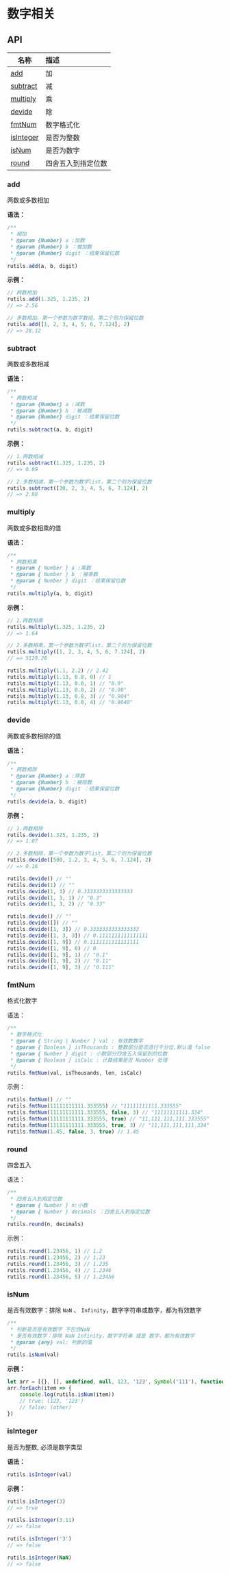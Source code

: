# 数字相关

## API

| 名称                               | 描述               |
| ---------------------------------- | :----------------- |
| <a href="#add">add</a>             | 加                 |
| <a href="#subtract">subtract</a>   | 减                 |
| <a href="#multiply">multiply</a>   | 乘                 |
| <a href="#devide">devide</a>       | 除                 |
| <a href="#fmtnum">fmtNum</a>       | 数字格式化         |
| <a href="#isinteger">isInteger</a> | 是否为整数         |
| <a href="#isnum">isNum</a>         | 是否为数字         |
| <a href="#round">round</a>         | 四舍五入到指定位数 |

### add

两数或多数相加

**语法：**

```javascript
/**
 * 相加
 * @param {Number} a :加数
 * @param {Number} b ：被加数
 * @param {Number} digit ：结果保留位数
 */
rutils.add(a, b, digit)
```

**示例：**

```javascript
// 两数相加
rutils.add(1.325, 1.235, 2)
// => 2.56

// 多数相加，第一个参数为数字数组，第二个则为保留位数
rutils.add([1, 2, 3, 4, 5, 6, 7.124], 2)
// => 28.12
```

### subtract

两数或多数相减

**语法：**

```javascript
/**
 * 两数相减
 * @param {Number} a :减数
 * @param {Number} b ：被减数
 * @param {Number} digit ：结果保留位数
 */
rutils.subtract(a, b, digit)
```

**示例：**

```javascript
// 1.两数相减
rutils.subtract(1.325, 1.235, 2)
// => 0.09

// 2.多数相减，第一个参数为数字list，第二个则为保留位数
rutils.subtract([30, 2, 3, 4, 5, 6, 7.124], 2)
// => 2.88
```

### multiply

两数或多数相乘的值

**语法：**

```javascript
/**
 * 两数相乘
 * @param { Number } a :乘数
 * @param { Number } b ：被乘数
 * @param { Number } digit ：结果保留位数
 */
rutils.multiply(a, b, digit)
```

**示例：**

```javascript
// 1.两数相乘
rutils.multiply(1.325, 1.235, 2)
// => 1.64

// 2.多数相乘，第一个参数为数字list，第二个则为保留位数
rutils.multiply([1, 2, 3, 4, 5, 6, 7.124], 2)
// => 5129.28

rutils.multiply(1.1, 2.2) // 2.42
rutils.multiply(1.13, 0.8, 0) // 1
rutils.multiply(1.13, 0.8, 1) // "0.9"
rutils.multiply(1.13, 0.8, 2) // "0.90"
rutils.multiply(1.13, 0.8, 3) // "0.904"
rutils.multiply(1.13, 0.8, 4) // "0.9040"
```

### devide

两数或多数相除的值

**语法：**

```javascript
/**
 * 两数相除
 * @param {Number} a :除数
 * @param {Number} b ：被除数
 * @param {Number} digit ：结果保留位数
 */
rutils.devide(a, b, digit)
```

**示例：**

```javascript
// 1.两数相除
rutils.devide(1.325, 1.235, 2)
// => 1.07

// 2.多数相除，第一个参数为数字list，第二个则为保留位数
rutils.devide([500, 1.2, 3, 4, 5, 6, 7.124], 2)
// => 0.16

rutils.devide() // ""
rutils.devide(1) // ""
rutils.devide(1, 3) // 0.3333333333333333
rutils.devide(1, 3, 1) // "0.3"
rutils.devide(1, 3, 2) // "0.33"

rutils.devide() // ""
rutils.devide([]) // ""
rutils.devide([1, 3]) // 0.3333333333333333
rutils.devide([1, 3, 3]) // 0.1111111111111111
rutils.devide([1, 9]) // 0.1111111111111111
rutils.devide([1, 9], 0) // 0
rutils.devide([1, 9], 1) // "0.1"
rutils.devide([1, 9], 2) // "0.11"
rutils.devide([1, 9], 3) // "0.111"
```

### fmtNum

格式化数字

语法：

```js
/**
 * 数字格式化
 * @param { String | Number } val : 有效数数字
 * @param { Boolean } isThousands : 整数部分是否进行千分位,默认值 false
 * @param { Number } digit : 小数部分四舍五入保留到的位数
 * @param { Boolean } isCalc : 计算结果是否 Number 处理
 */
rutils.fmtNum(val, isThousands, len, isCalc)
```

示例：

```js
rutils.fmtNum() // ""
rutils.fmtNum(11111111111.333555) // "11111111111.333555"
rutils.fmtNum(11111111111.333555, false, 3) // "11111111111.334"
rutils.fmtNum(11111111111.333555, true) // "11,111,111,111.333555"
rutils.fmtNum(11111111111.333555, true, 3) // "11,111,111,111.334"
rutils.fmtNum(1.45, false, 3, true) // 1.45
```

### round

四舍五入

语法：

```js
/**
 * 四舍五入到指定位数
 * @param { Number } n:小数
 * @param { Number } decimals ：四舍五入到指定位数
 */
rutils.round(n, decimals)
```

示例：

```js
rutils.round(1.23456, 1) // 1.2
rutils.round(1.23456, 2) // 1.23
rutils.round(1.23456, 3) // 1.235
rutils.round(1.23456, 4) // 1.2346
rutils.round(1.23456, 5) // 1.23456
```

### isNum

是否有效数字：排除 `NaN` 、 `Infinity`，数字字符串或数字，都为有效数字

```javascript
/**
 * 判断是否是有效数字 不包含NaN
 * 是否有效数字：排除 NaN Infinity，数字字符串 或是 数字，都为有效数字
 * @param {any} val: 判断的值
 */
rutils.isNum(val)
```

**示例：**

```javascript
let arr = [{}, [], undefined, null, 123, '123', Symbol('111'), function() {}, new Date(), false, /\d+/gi, NaN, Infinity]
arr.forEach(item => {
    console.log(rutils.isNum(item))
    // true: (123, '123')
    // false: (other)
})
```

### isInteger

是否为整数, 必须是数字类型

**语法：**

```javascript
rutils.isInteger(val)
```

**示例：**

```javascript
rutils.isInteger(3)
// => true

rutils.isInteger(3.11)
// => false

rutils.isInteger('3')
// => false

rutils.isInteger(NaN)
// => false
```
